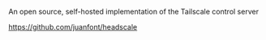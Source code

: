 An open source, self-hosted implementation of the Tailscale control server

https://github.com/juanfont/headscale